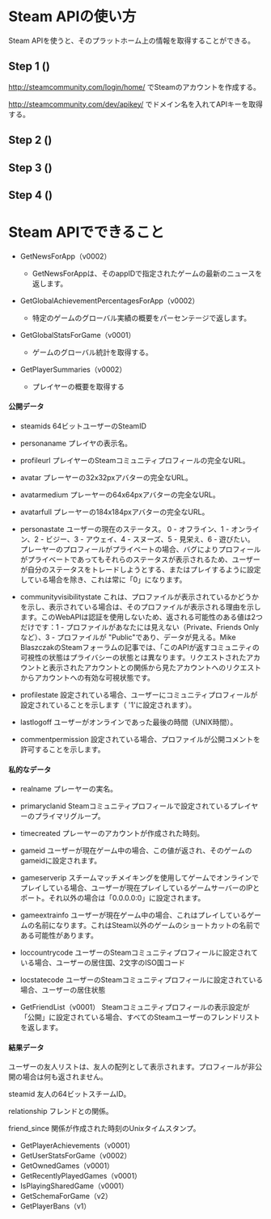 # Steam APIの使い方

Steam APIを使うと、そのプラットホーム上の情報を取得することができる。

## Step 1 ()

http://steamcommunity.com/login/home/ でSteamのアカウントを作成する。

http://steamcommunity.com/dev/apikey/ でドメイン名を入れてAPIキーを取得する。

## Step 2 ()

## Step 3 ()

## Step 4 ()

# Steam APIでできること

* GetNewsForApp（v0002）
  * GetNewsForAppは、そのappIDで指定されたゲームの最新のニュースを返します。

* GetGlobalAchievementPercentagesForApp（v0002）
  * 特定のゲームのグローバル実績の概要をパーセンテージで返します。

* GetGlobalStatsForGame（v0001）
  * ゲームのグローバル統計を取得する。

* GetPlayerSummaries（v0002）
  * プレイヤーの概要を取得する

#### 公開データ
  * steamids
64ビットユーザーのSteamID

  * personaname
プレイヤの表示名。

  * profileurl
プレイヤーのSteamコミュニティプロフィールの完全なURL。
  * avatar
プレーヤーの32x32pxアバターの完全なURL。
  * avatarmedium
プレーヤーの64x64pxアバターの完全なURL。
  * avatarfull
プレーヤーの184x184pxアバターの完全なURL。

  * personastate
ユーザーの現在のステータス。
0 - オフライン、1 - オンライン、2 - ビジー、3 - アウェイ、4 - スヌーズ、5 - 見栄え、6 - 遊びたい。
プレーヤーのプロフィールがプライベートの場合、バグによりプロフィールがプライベートであってもそれらのステータスが表示されるため、ユーザーが自分のステータスをトレードしようとする、またはプレイするように設定している場合を除き、これは常に「0」になります。

  * communityvisibilitystate
これは、プロファイルが表示されているかどうかを示し、表示されている場合は、そのプロファイルが表示される理由を示します。このWebAPIは認証を使用しないため、返される可能性のある値は2つだけです：1 - プロファイルがあなたには見えない（Private、Friends Onlyなど）、3 - プロファイルが "Public"であり、データが見える。Mike BlaszczakのSteamフォーラムの記事では、「このAPIが返すコミュニティの可視性の状態はプライバシーの状態とは異なります。リクエストされたアカウントと表示されたアカウントとの関係から見たアカウントへのリクエストからアカウントへの有効な可視状態です。

  * profilestate
設定されている場合、ユーザーにコミュニティプロフィールが設定されていることを示します（ '1'に設定されます）。

  * lastlogoff
ユーザーがオンラインであった最後の時間（UNIX時間）。

  * commentpermission
設定されている場合、プロファイルが公開コメントを許可することを示します。

#### 私的なデータ
 * realname
プレーヤーの実名。

 * primaryclanid
Steamコミュニティプロフィールで設定されているプレイヤーのプライマリグループ。

 * timecreated
プレーヤーのアカウントが作成された時刻。

 * gameid
ユーザーが現在ゲーム中の場合、この値が返され、そのゲームのgameidに設定されます。

 * gameserverip
スチームマッチメイキングを使用してゲームでオンラインでプレイしている場合、ユーザーが現在プレイしているゲームサーバーのIPとポート。それ以外の場合は「0.0.0.0:0」に設定されます。

 * gameextrainfo
ユーザーが現在ゲーム中の場合、これはプレイしているゲームの名前になります。これはSteam以外のゲームのショートカットの名前である可能性があります。

 * loccountrycode
ユーザーのSteamコミュニティプロフィールに設定されている場合、ユーザーの居住国、2文字のISO国コード
 * locstatecode
ユーザーのSteamコミュニティプロフィールに設定されている場合、ユーザーの居住状態

* GetFriendList（v0001）
Steamコミュニティプロフィールの表示設定が「公開」に設定されている場合、すべてのSteamユーザーのフレンドリストを返します。

#### 結果データ
ユーザーの友人リストは、友人の配列として表示されます。プロフィールが非公開の場合は何も返されません。

steamid
友人の64ビットスチームID。

relationship
フレンドとの関係。

friend_since
関係が作成された時刻のUnixタイムスタンプ。

* GetPlayerAchievements（v0001）
* GetUserStatsForGame（v0002）
* GetOwnedGames（v0001）
* GetRecentlyPlayedGames（v0001）
* IsPlayingSharedGame（v0001）
* GetSchemaForGame（v2）
* GetPlayerBans（v1）
